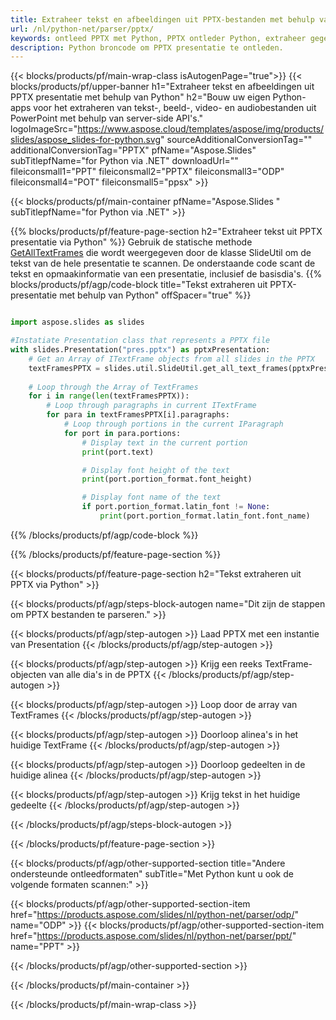 ```yaml
---
title: Extraheer tekst en afbeeldingen uit PPTX-bestanden met behulp van Python
url: /nl/python-net/parser/pptx/
keywords: ontleed PPTX met Python, PPTX ontleder Python, extraheer gegevens uit PPTX in Python, extraheer tekst uit PPTX met Python, extraheer afbeeldingen uit PPTX met Python
description: Python broncode om PPTX presentatie te ontleden.
---
```


{{< blocks/products/pf/main-wrap-class isAutogenPage="true">}}
{{< blocks/products/pf/upper-banner h1="Extraheer tekst en afbeeldingen uit PPTX presentatie met behulp van Python" h2="Bouw uw eigen Python-apps voor het extraheren van tekst-, beeld-, video- en audiobestanden uit PowerPoint met behulp van server-side API's." logoImageSrc="https://www.aspose.cloud/templates/aspose/img/products/slides/aspose_slides-for-python.svg" sourceAdditionalConversionTag="" additionalConversionTag="PPTX" pfName="Aspose.Slides" subTitlepfName="for Python via .NET" downloadUrl="" fileiconsmall1="PPT" fileiconsmall2="PPTX" fileiconsmall3="ODP" fileiconsmall4="POT" fileiconsmall5="ppsx" >}}

{{< blocks/products/pf/main-container pfName="Aspose.Slides " subTitlepfName="for Python via .NET" >}}

{{% blocks/products/pf/feature-page-section  h2="Extraheer tekst uit PPTX presentatie via Python" %}}
Gebruik de statische methode [GetAllTextFrames](https://reference.aspose.com/slides/python-net/aspose.slides.util/slideutil/) die wordt weergegeven door de klasse SlideUtil om de tekst van de hele presentatie te scannen. De onderstaande code scant de tekst en opmaakinformatie van een presentatie, inclusief de basisdia's.
{{% blocks/products/pf/agp/code-block title="Tekst extraheren uit PPTX-presentatie met behulp van Python" offSpacer="true" %}}

```py

import aspose.slides as slides

#Instatiate Presentation class that represents a PPTX file
with slides.Presentation("pres.pptx") as pptxPresentation:
    # Get an Array of ITextFrame objects from all slides in the PPTX
    textFramesPPTX = slides.util.SlideUtil.get_all_text_frames(pptxPresentation, True)
    
    # Loop through the Array of TextFrames
    for i in range(len(textFramesPPTX)):
	    # Loop through paragraphs in current ITextFrame
        for para in textFramesPPTX[i].paragraphs:
            # Loop through portions in the current IParagraph
            for port in para.portions:
			    # Display text in the current portion
                print(port.text)

    			# Display font height of the text
                print(port.portion_format.font_height)

			    # Display font name of the text
                if port.portion_format.latin_font != None:
                    print(port.portion_format.latin_font.font_name)
```

{{% /blocks/products/pf/agp/code-block %}}

{{% /blocks/products/pf/feature-page-section %}}

{{< blocks/products/pf/feature-page-section  h2="Tekst extraheren uit PPTX via Python" >}}

{{< blocks/products/pf/agp/steps-block-autogen name="Dit zijn de stappen om PPTX bestanden te parseren." >}}

{{< blocks/products/pf/agp/step-autogen >}}
Laad PPTX met een instantie van Presentation
{{< /blocks/products/pf/agp/step-autogen >}}

{{< blocks/products/pf/agp/step-autogen >}}
Krijg een reeks TextFrame-objecten van alle dia's in de PPTX
{{< /blocks/products/pf/agp/step-autogen >}}

{{< blocks/products/pf/agp/step-autogen >}}
Loop door de array van TextFrames
{{< /blocks/products/pf/agp/step-autogen >}}

{{< blocks/products/pf/agp/step-autogen >}}
Doorloop alinea's in het huidige TextFrame
{{< /blocks/products/pf/agp/step-autogen >}}

{{< blocks/products/pf/agp/step-autogen >}}
Doorloop gedeelten in de huidige alinea
{{< /blocks/products/pf/agp/step-autogen >}}

{{< blocks/products/pf/agp/step-autogen >}}
Krijg tekst in het huidige gedeelte
{{< /blocks/products/pf/agp/step-autogen >}}

{{< /blocks/products/pf/agp/steps-block-autogen >}}

{{< /blocks/products/pf/feature-page-section >}}

{{< blocks/products/pf/agp/other-supported-section title="Andere ondersteunde ontleedformaten" subTitle="Met Python kunt u ook de volgende formaten scannen:" >}}

{{< blocks/products/pf/agp/other-supported-section-item href="https://products.aspose.com/slides/nl/python-net/parser/odp/" name="ODP" >}}
{{< blocks/products/pf/agp/other-supported-section-item href="https://products.aspose.com/slides/nl/python-net/parser/ppt/" name="PPT" >}}


{{< /blocks/products/pf/agp/other-supported-section >}}

{{< /blocks/products/pf/main-container >}}
    
{{< /blocks/products/pf/main-wrap-class >}}